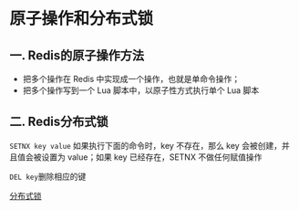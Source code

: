 # 原子操作和分布式锁

## 一. Redis的原子操作方法

- 把多个操作在 Redis 中实现成一个操作，也就是单命令操作；
- 把多个操作写到一个 Lua 脚本中，以原子性方式执行单个 Lua 脚本

## 二. Redis分布式锁

`SETNX key value` 如果执行下面的命令时，key 不存在，那么 key 会被创建，并且值会被设置为 value；如果 key 已经存在，SETNX 不做任何赋值操作

`DEL key`删除相应的键

[分布式锁](https://time.geekbang.org/column/article/301092)
